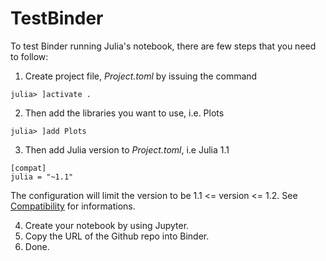 # TestBinder

To test Binder running Julia's notebook, there are few steps that you need to follow:

1. Create project file, _Project.toml_ by issuing the command
```
julia> ]activate .
```
2. Then add the libraries you want to use, i.e. Plots
```
julia> ]add Plots
```
3. Then add Julia version to _Project.toml_, i.e Julia 1.1
```
[compat]
julia = "~1.1"
```
The configuration will limit the version to be 1.1 <= version <= 1.2. See [Compatibility](https://julialang.github.io/Pkg.jl/v1/compatibility/) for informations.

4. Create your notebook by using Jupyter.
5. Copy the URL of the Github repo into Binder.
6. Done.
